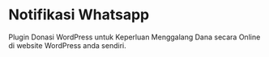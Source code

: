 
# Notifikasi Whatsapp

Plugin Donasi WordPress untuk Keperluan Menggalang Dana secara Online di website WordPress anda sendiri.

